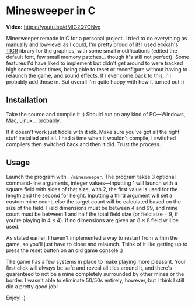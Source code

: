 # Minesweeper in C

**Video:** https://youtu.be/dMIG2Q7ONvg

Minesweeper remade in C for a personal project. I tried to do everything as manually and low-level as I could, I'm pretty proud of it! I used erkkah's [TIGR](https://github.com/erkkah/tigr) library for the graphics, with some small modifications (edited the default font, few small memory patches... though it's still not perfect). Some features I'd have liked to implement but didn't get around to were tracked high scores/best times, being able to reset or reconfigure without having to relaunch the game, and sound effects. If I ever come back to this, I'll probably add those in. But overall I'm quite happy with how it turned out :)

## Installation
Take the source and compile it :) Should run on any kind of PC—Windows, Mac, Linux... probably.

If it doesn't work just fiddle with it idk. Make sure you've got all the right stuff installed and all. I had a time when it wouldn't compile, I switched compilers then switched back and then it did. Trust the process.

## Usage
Launch the program with `./minesweeper`. The program takes 3 optional command-line arguments, integer values—inputting 1 will launch with a square field with sides of that size, with 2, the first value is used for the length and the second for height. Inputting a third argument will set a custom mine count, else the target count will be calculated based on the size of the field. Field dimensions must be between 4 and 99, and mine count must be between 1 and half the total field size (or field size − 9, if you're playing in 4 × 4). If no dimensions are given an 8 × 8 field will be used.

As stated earlier, I haven't implemented a way to restart from within the game, so you'll just have to close and relaunch. Think of it like getting up to press the reset button on an old game console :)

The game has a few systems in place to make playing more pleasant. Your first click will always be safe and reveal all tiles around it, and there's guarenteed to not be a mine completely surrounded by other mines or the border. I wasn't able to eliminate 50/50s entirely, however, but I think I still did a pretty good job!

Enjoy! :)
